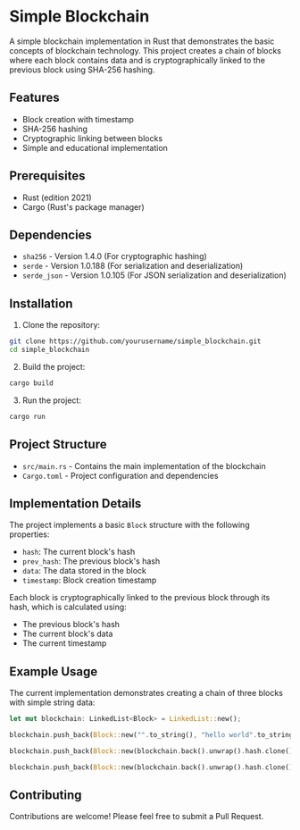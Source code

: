 # Simple Blockchain

A simple blockchain implementation in Rust that demonstrates the basic concepts of blockchain technology. This project creates a chain of blocks where each block contains data and is cryptographically linked to the previous block using SHA-256 hashing.

## Features

- Block creation with timestamp
- SHA-256 hashing
- Cryptographic linking between blocks
- Simple and educational implementation

## Prerequisites

- Rust (edition 2021)
- Cargo (Rust's package manager)

## Dependencies

- `sha256` - Version 1.4.0 (For cryptographic hashing)
- `serde` - Version 1.0.188 (For serialization and deserialization)
- `serde_json` - Version 1.0.105 (For JSON serialization and deserialization)

## Installation

1. Clone the repository:
```bash
git clone https://github.com/yourusername/simple_blockchain.git
cd simple_blockchain
```

2. Build the project:
```bash
cargo build
```

3. Run the project:
```bash
cargo run
```

## Project Structure

- `src/main.rs` - Contains the main implementation of the blockchain
- `Cargo.toml` - Project configuration and dependencies

## Implementation Details

The project implements a basic `Block` structure with the following properties:
- `hash`: The current block's hash
- `prev_hash`: The previous block's hash
- `data`: The data stored in the block
- `timestamp`: Block creation timestamp

Each block is cryptographically linked to the previous block through its hash, which is calculated using:
- The previous block's hash
- The current block's data
- The current timestamp

## Example Usage

The current implementation demonstrates creating a chain of three blocks with simple string data:

```rust
let mut blockchain: LinkedList<Block> = LinkedList::new();

blockchain.push_back(Block::new("".to_string(), "hello world".to_string()));

blockchain.push_back(Block::new(blockchain.back().unwrap().hash.clone(), "hello world 2".to_string()));

blockchain.push_back(Block::new(blockchain.back().unwrap().hash.clone(), "hello world 3".to_string()));
```

## Contributing

Contributions are welcome! Please feel free to submit a Pull Request.

